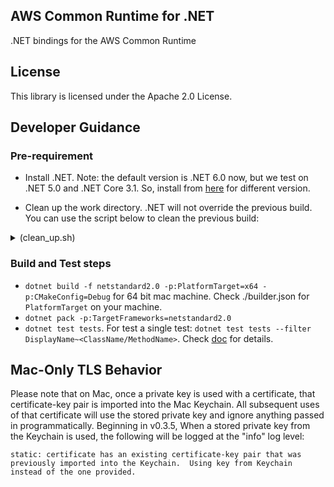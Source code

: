 ## AWS Common Runtime for .NET

.NET bindings for the AWS Common Runtime

## License

This library is licensed under the Apache 2.0 License.

## Developer Guidance

### Pre-requirement

- Install .NET. Note: the default version is .NET 6.0 now, but we test on .NET 5.0 and .NET Core 3.1. So, install from [here](https://dotnet.microsoft.com/en-us/download/dotnet) for different version.

- Clean up the work directory. .NET will not override the previous build. You can use the script below to clean the previous build:

<details>
<summary>(clean_up.sh)</summary>
<pre>
#!/bin/bash

rm -rf build
rm -rf packages
rm -rf aws-crt/bin
rm -rf aws-crt/obj
rm -rf aws-crt-http/bin
rm -rf aws-crt-http/obj
rm -rf aws-crt-auth/bin
rm -rf aws-crt-auth/obj
rm -rf aws-crt-checksums/bin
rm -rf aws-crt-checksums/obj
rm -rf aws-crt-cal/bin
rm -rf aws-crt-cal/obj
rm -rf ~/.nuget/packages/awscrt*
rm -rf tests/bin
rm -rf tests/obj
rm -rf tools/Elasticurl/bin
rm -rf tools/Elasticurl/ob
</pre>
</details>

### Build and Test steps

- `dotnet build -f netstandard2.0 -p:PlatformTarget=x64 -p:CMakeConfig=Debug` for 64 bit mac machine. Check ./builder.json for `PlatformTarget` on your machine.
- `dotnet pack -p:TargetFrameworks=netstandard2.0`
- `dotnet test tests`. For test a single test: `dotnet test tests --filter DisplayName~<ClassName/MethodName>`. Check [doc](https://docs.microsoft.com/en-us/dotnet/core/testing/selective-unit-tests?pivots=xunit) for details.

## Mac-Only TLS Behavior

Please note that on Mac, once a private key is used with a certificate, that certificate-key pair is imported into the Mac Keychain.  All subsequent uses of that certificate will use the stored private key and ignore anything passed in programmatically.  Beginning in v0.3.5, When a stored private key from the Keychain is used, the following will be logged at the "info" log level:

```
static: certificate has an existing certificate-key pair that was previously imported into the Keychain.  Using key from Keychain instead of the one provided.
```
